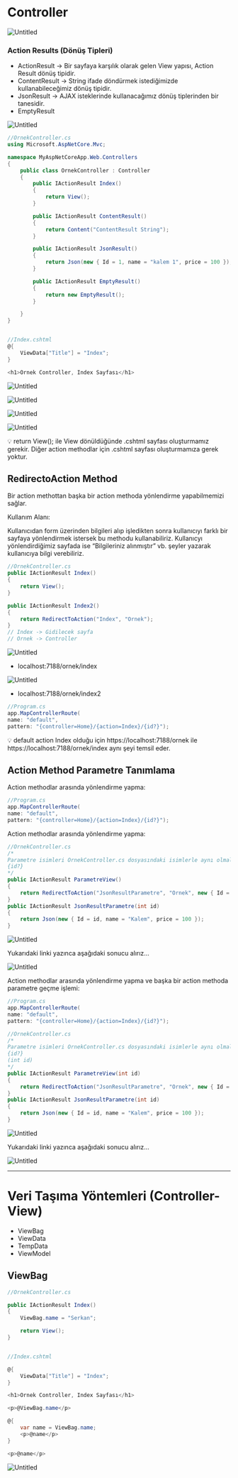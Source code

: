 # Controller

![Untitled](Untitled.png)

### ****Action Results (Dönüş Tipleri)****

- ActionResult →  Bir sayfaya karşılık olarak gelen View yapısı, Action Result dönüş tipidir.
- ContentResult → String ifade döndürmek istediğimizde kullanabileceğimiz dönüş tipidir.
- JsonResult → AJAX isteklerinde kullanacağımız dönüş tiplerinden bir tanesidir.
- EmptyResult

![Untitled](Untitled%201.png)

```csharp
//OrnekController.cs
using Microsoft.AspNetCore.Mvc;

namespace MyAspNetCoreApp.Web.Controllers
{
    public class OrnekController : Controller
    {
        public IActionResult Index()
        {
            return View();
        }

        public IActionResult ContentResult()
        {
            return Content("ContentResult String");
        }

        public IActionResult JsonResult()
        {
            return Json(new { Id = 1, name = "kalem 1", price = 100 });
        }

        public IActionResult EmptyResult()
        {
            return new EmptyResult();
        }

    }
}
```

```csharp

//Index.cshtml
@{
    ViewData["Title"] = "Index";
}

<h1>Ornek Controller, Index Sayfası</h1>
```

![Untitled](Untitled%202.png)

![Untitled](Untitled%203.png)

![Untitled](Untitled%204.png)

![Untitled](Untitled%205.png)

<aside>

💡 return View(); ile View dönüldüğünde .cshtml sayfası oluşturmamız gerekir. Diğer action methodlar için .cshtml sayfası oluşturmamıza gerek yoktur.

</aside>

## RedirectoAction Method

Bir action methottan başka bir action methoda yönlendirme yapabilmemizi sağlar.

Kullanım Alanı: 

Kullanıcıdan form üzerinden bilgileri alıp işledikten sonra kullanıcıyı farklı bir sayfaya yönlendirmek istersek bu methodu kullanabiliriz.  Kullanıcyı yönlendirdiğimiz sayfada ise “Bilgileriniz alınmıştır” vb. şeyler yazarak kullanıcıya bilgi verebiliriz.

```csharp
//OrnekController.cs
public IActionResult Index()
{
    return View();
}

public IActionResult Index2()
{
    return RedirectToAction("Index", "Ornek");
}
// Index -> Gidilecek sayfa
// Ornek -> Controller
```

![Untitled](Untitled%206.png)

- localhost:7188/ornek/index

![Untitled](Untitled%207.png)

- localhost:7188/ornek/index2

```csharp
//Program.cs
app.MapControllerRoute(
name: "default",
pattern: "{controller=Home}/{action=Index}/{id?}");
```

<aside>

💡 default action Index olduğu için https://localhost:7188/ornek ile https://localhost:7188/ornek/index aynı şeyi temsil eder.

</aside>

## ****Action Method Parametre Tanımlama****

Action methodlar arasında yönlendirme yapma:

```csharp
//Program.cs
app.MapControllerRoute(
name: "default",
pattern: "{controller=Home}/{action=Index}/{id?}");
```

Action methodlar arasında yönlendirme yapma:

```csharp
//OrnekController.cs
/*
Parametre isimleri OrnekController.cs dosyasındaki isimlerle aynı olmalıdır.
{id?}
*/
public IActionResult ParametreView()
{
    return RedirectToAction("JsonResultParametre", "Ornek", new { Id = 222 });
}
public IActionResult JsonResultParametre(int id)
{
    return Json(new { Id = id, name = "Kalem", price = 100 });
}
```

![Untitled](Untitled%208.png)

Yukarıdaki linki yazınca aşağıdaki sonucu alırız…

![Untitled](Untitled%209.png)

Action methodlar arasında yönlendirme yapma ve başka bir action methoda parametre geçme işlemi:

```csharp
//Program.cs
app.MapControllerRoute(
name: "default",
pattern: "{controller=Home}/{action=Index}/{id?}");
```

```csharp
//OrnekController.cs
/*
Parametre isimleri OrnekController.cs dosyasındaki isimlerle aynı olmalıdır.
{id?}
(int id)
*/
public IActionResult ParametreView(int id)
{
    return RedirectToAction("JsonResultParametre", "Ornek", new { Id = id });
}
public IActionResult JsonResultParametre(int id)
{
    return Json(new { Id = id, name = "Kalem", price = 100 });
}
```

![Untitled](Untitled%2010.png)

Yukarıdaki linki yazınca aşağıdaki sonucu alırız…

![Untitled](Untitled%2011.png)

---

# ****Veri Taşıma Yöntemleri (Controller-View)****

- ViewBag
- ViewData
- TempData
- ViewModel

## ViewBag

```csharp
//OrnekController.cs

public IActionResult Index()
{
    ViewBag.name = "Serkan";

    return View();
}
```

```csharp

//Index.cshtml

@{
    ViewData["Title"] = "Index";
}

<h1>Ornek Controller, Index Sayfası</h1>

<p>@ViewBag.name</p>

@{
    var name = ViewBag.name;
    <p>@name</p>
}

<p>@name</p>
```

![Untitled](Untitled%2012.png)